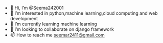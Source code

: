 - 👋 Hi, I’m @Seema242001
- 👀 I’m interested in python,machine learning,cloud computing and web development
- 🌱 I’m currently learning machine learning
- 💞️ I’m looking to collaborate on django framework
- 📫 How to reach me seemar2411@gmail.com

<!---
Seema242001/Seema242001 is a ✨ special ✨ repository because its `README.md` (this file) appears on your GitHub profile.
You can click the Preview link to take a look at your changes.
--->
